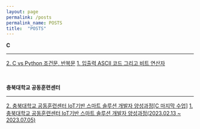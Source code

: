 ```yaml
---
layout: page
permalink: /posts
permalink_name: POSTS
title:  "POSTS"
---
```


**C**

---
<a class="post_link" href="/C/2">2. C vs Python 조건문, 반복문</a>
<a class="post_link" href="/C/1">1. 입출력 ASCII 코드 그리고 비트 연산자</a>

<br>

**충북대학교 공동훈련센터**

---
<a class="post_link" href="/chungbuk_univ/2">2. 충북대학교 공동훈련센터 IoT기반 스마트 솔루션 개발자 양성과정[C 마지막 수업]</a>
<a class="post_link" href="/chungbuk_univ/1">1. 충북대학교 공동훈련센터 IoT기반 스마트 솔루션 개발자 양성과정(2023.02.13 ~ 2023.07.05)</a>
